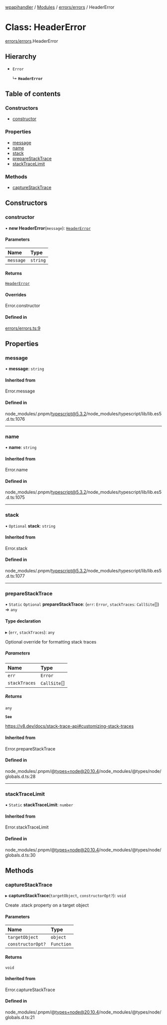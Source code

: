 [wpapihandler](../README.md) / [Modules](../modules.md) / [errors/errors](../modules/errors_errors.md) / HeaderError

# Class: HeaderError

[errors/errors](../modules/errors_errors.md).HeaderError

## Hierarchy

- `Error`

  ↳ **`HeaderError`**

## Table of contents

### Constructors

- [constructor](errors_errors.HeaderError.md#constructor)

### Properties

- [message](errors_errors.HeaderError.md#message)
- [name](errors_errors.HeaderError.md#name)
- [stack](errors_errors.HeaderError.md#stack)
- [prepareStackTrace](errors_errors.HeaderError.md#preparestacktrace)
- [stackTraceLimit](errors_errors.HeaderError.md#stacktracelimit)

### Methods

- [captureStackTrace](errors_errors.HeaderError.md#capturestacktrace)

## Constructors

### constructor

• **new HeaderError**(`message`): [`HeaderError`](errors_errors.HeaderError.md)

#### Parameters

| Name | Type |
| :------ | :------ |
| `message` | `string` |

#### Returns

[`HeaderError`](errors_errors.HeaderError.md)

#### Overrides

Error.constructor

#### Defined in

[errors/errors.ts:9](https://github.com/MichaelGloessl04/wpapihandler/blob/51f079e/errors/errors.ts#L9)

## Properties

### message

• **message**: `string`

#### Inherited from

Error.message

#### Defined in

node_modules/.pnpm/typescript@5.3.2/node_modules/typescript/lib/lib.es5.d.ts:1076

___

### name

• **name**: `string`

#### Inherited from

Error.name

#### Defined in

node_modules/.pnpm/typescript@5.3.2/node_modules/typescript/lib/lib.es5.d.ts:1075

___

### stack

• `Optional` **stack**: `string`

#### Inherited from

Error.stack

#### Defined in

node_modules/.pnpm/typescript@5.3.2/node_modules/typescript/lib/lib.es5.d.ts:1077

___

### prepareStackTrace

▪ `Static` `Optional` **prepareStackTrace**: (`err`: `Error`, `stackTraces`: `CallSite`[]) => `any`

#### Type declaration

▸ (`err`, `stackTraces`): `any`

Optional override for formatting stack traces

##### Parameters

| Name | Type |
| :------ | :------ |
| `err` | `Error` |
| `stackTraces` | `CallSite`[] |

##### Returns

`any`

**`See`**

https://v8.dev/docs/stack-trace-api#customizing-stack-traces

#### Inherited from

Error.prepareStackTrace

#### Defined in

node_modules/.pnpm/@types+node@20.10.4/node_modules/@types/node/globals.d.ts:28

___

### stackTraceLimit

▪ `Static` **stackTraceLimit**: `number`

#### Inherited from

Error.stackTraceLimit

#### Defined in

node_modules/.pnpm/@types+node@20.10.4/node_modules/@types/node/globals.d.ts:30

## Methods

### captureStackTrace

▸ **captureStackTrace**(`targetObject`, `constructorOpt?`): `void`

Create .stack property on a target object

#### Parameters

| Name | Type |
| :------ | :------ |
| `targetObject` | `object` |
| `constructorOpt?` | `Function` |

#### Returns

`void`

#### Inherited from

Error.captureStackTrace

#### Defined in

node_modules/.pnpm/@types+node@20.10.4/node_modules/@types/node/globals.d.ts:21
